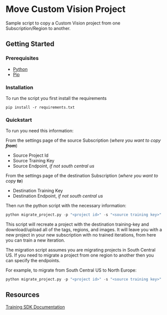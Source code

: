 # Move Custom Vision Project

Sample script to copy a Custom Vision project from one Subscription/Region to another.

## Getting Started

### Prerequisites

* [Python](https://www.python.org/downloads/)
* [Pip](https://pip.pypa.io/en/stable/installing/)

### Installation

To run the script you first install the requirements
```
pip install -r requirements.txt
```

### Quickstart

To run you need this information:

From the settings page of the source Subscription (_where you want to copy **from**_)
* Source Project Id
* Source Training Key
* Source Endpoint, _if not south central us_

From the settings page of the destination Subscription (_where you want to copy **to**_)
* Destination Training Key
* Destination Endpoint, _if not south central us_

Then run the python script with the necessary information:
```Python
python migrate_project.py -p "<project id>" -s "<source training key>" -d "<destination training key>"
```

This script will recreate a project with the destination training-key and download/upload all of the tags, regions, and images. It will leave you with a new project in your new subscription with no trained iterations, from here you can train a new iteration.

The migration script assumes you are migrating projects in South Central US. If you need to migrate a project from one region to another then you can specify the endpoints. 

For example, to migrate from South Central US to North Europe:

```Python
python migrate_project.py -p "<project id>" -s "<source training key>" -se "https://southcentralus.api.cognitive.microsoft.com" -d "<destination training key>" -de "https://northeurope.api.cognitive.microsoft.com"
```

## Resources

[Training SDK Documentation](https://southcentralus.dev.cognitive.microsoft.com/docs/services/Custom_Vision_Training_3.0/operations/5c771cdcbf6a2b18a0c3b7fa)
